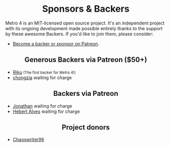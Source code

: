 <h1 align="center">Sponsors &amp; Backers</h1>

Metro 4 is an MIT-licensed open source project. 
It's an independent project with its ongoing development made possible entirely thanks to the support by these awesome Backers. 
If you'd like to join them, please consider:

- [Become a backer or sponsor on Patreon](https://www.patreon.com/metroui).

<!--
<h2 align="center">Platinum via Patreon</h2>
-->

<!--
<h2 align="center">Gold via Patreon</h2>
-->

<!--
<h2 align="center">Silver via Patreon</h2>
-->

<!--
<h2 align="center">Bronze via Patreon</h2>
-->

<h2 align="center">Generous Backers via Patreon ($50+)</h2>

 - [Riku](https://www.patreon.com/user/creators?u=8976699) <small>(The first backer for Metro 4!)</small>
 - [chongzia](https://www.patreon.com/user/creators?u=10094916) waiting for charge

<h2 align="center">Backers via Patreon</h2>

 - [Jonathan](https://www.patreon.com/user/creators?u=10019621) waiting for charge
 - [Hebert Alves](https://www.patreon.com/user/creators?u=10134199) waiting for charge

<h2 align="center">Project donors</h2>

 - [Chaoswriter96](https://github.com/Chaoswriter96)
